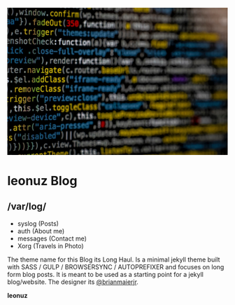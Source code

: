 ![preview code](/assets/img/code.jpg)

# leonuz Blog 
## /var/log/
* syslog   (Posts)
* auth     (About me)
* messages (Contact me)
* Xorg     (Travels in Photo) 




The theme name for this Blog its Long Haul. Is a minimal jekyll theme built with SASS / GULP / BROWSERSYNC / AUTOPREFIXER and focuses on long form blog posts. It is meant to be used as a starting point for a jekyll blog/website. The designer its [@brianmaierjr](https://twitter.com/brianmaierjr).


**leonuz**
